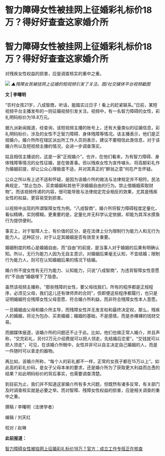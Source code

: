 # 智力障碍女性被挂网上征婚彩礼标价18万？得好好查查这家婚介所

# 智力障碍女性被挂网上征婚彩礼标价18万？得好好查查这家婚介所

对残疾女性权益的损害，应是调查核实的重中之重。

![](https://inews.gtimg.com/om_bt/Os0hXuNf1SFoUlt3QMjHiRY0DPlCKIIOxxng8LVrYwiE4AA/1000)
_▲残障女孩被挂网上征婚的短视频引发了关注。图/社交媒体平台视频截图_

**文 | 李曙明**

“农村女孩21岁，八成智商，听话，能踏实过日子！看上的赶紧联系。”日前，某短视频平台主播发布的一则征婚视频引发关注。视频中，有一名智力障碍的女性，彩礼明码标价为18.8万元。

据九派新闻报道，经查询，该短视频主播的账号上，还有大量类似的征婚信息，彩礼明码标价，涉及的女性不乏智力障碍、身体残障等情况。该主播表示，他们是正规婚介。婚介所所在辖区派出所工作人员则表示，建议不要相信此类信息，对于该婚介所以及短视频主播的情况，会进一步调查落实。

姑且相信主播说的，这是一家“正规婚介”。也许，在他们看来，为有智力障碍、身体残障等情况的女性征婚，是在做善事。但以残疾女性为宣传噱头、将高额彩礼作为婚姻前提，却让公众心理极度不适，并对其真正的“醉翁之意”何在产生怀疑。

公众之所以有上述不适和怀疑，是因为该婚介所的做法与法律规定并不相符。民法典规定，“禁止包办、买卖婚姻和其他干涉婚姻自由的行为。禁止借婚姻索取财物”。而该视频传递的内容，很可能导致与法律规定完全相反的效果，尤其是残疾女性的权益，更容易受到损害。

以视频中出现的所谓智障女性为例。“八成智商”，婚介所将智力障碍程度定量化，看似精确，实则模糊。更重要的是，定量化并无科学认定依据，却能为其浑水摸鱼行为提供便利。

事实上，对于智障人士，有价值的区分，是在法律上分为限制行为能力人和无行为能力人。这种区分，对于认定其婚姻是否有效至关重要。

婚姻制度的核心是婚姻自由，而“自由”的前提，是当事人对于婚姻的后果有明确认知。所以，无行为能力人因为无自主意识，对婚姻后果毫无认知，不宜结婚；限制行为能力人，则可在认知婚姻后果的情况下结婚。

婚介所不提女性有无行为能力、认知能力，只说“八成智商”，为违背智障女性意愿的“不自由”婚姻埋下了隐患。

虽然该视频主播称，“那些残障的女性，要父母找我们，所有的程序都是正规程序，必须见父母，我们这儿还有律师弄的合同”，但即便这些程序都履行，也只是证明婚姻符合残障女性父母意愿、符合婚介所利益，而非符合残障女性本人意愿。

一旦婚姻由父母和婚介所主导，而残障女性并无发言权和最终决定权，那么，残疾人的婚姻，将沦为包办、买卖婚姻；婚姻的基础，不是感情，而是赤裸裸的钱财交易。

而据媒体报道，该婚介所的问题还不止于此。比如，他们也做正常人婚介，并且声称，“交完彩礼，另付2万元介绍费就可以把人领走，先结婚后恋爱”。“交钱就可以把人领走”，可见，在该婚介所眼中，女性并非可以自主决定自己婚姻的人，而是一件随时可以拿走的器物。

再比如，该婚介所称，“每个人的彩礼都不一样，正常的女孩子都在15万以上”。如此高的彩礼价码，是女子父母本来的要求，还是婚介所为了获取更大利益而怂恿的结果？如此明码标价的背后事实，也需要调查清楚。

到目前为止，我们并不知道这家婚介所有多大问题，但既然有诸多反常，有关部门及时调查核实就是必要之举。而对智障、残障女性权益的损害，应是相关调查的重中之重。

撰稿 / 李曙明（法律学者）

编辑 / 刘天红

校对 / 赵琳

**此前报道：**

[智力障碍女性被挂网上征婚彩礼标价18万？官方：成立工作专班正在核查](https://new.qq.com/rain/a/20231005A046OH00)

